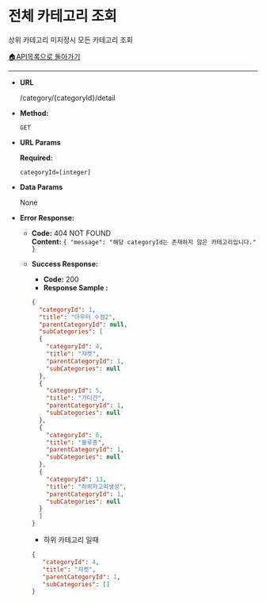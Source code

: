 # **전체 카테고리 조회**

상위 카테고리 미지정시 모든 카테고리 조회

[🏠API목록으로 돌아가기](api.md)


---

* **URL**

  /category/{categoryId}/detail

* **Method:**

  `GET`


* **URL Params** 

  **Required:**

  `categoryId=[integer]`

* **Data Params**

  None

* **Error Response:**

  * **Code:** 404 NOT FOUND <br />
    **Content:** `{ "message": "해당 categoryId는 존재하지 않은 카테고리입니다." }`

  * **Success Response:**

      * **Code:** 200 <br />
      * **Response Sample :**

    ```json
    {
      "categoryId": 1,
      "title": "아우터 수정2",
      "parentCategoryId": null,
      "subCategories": [
      {
        "categoryId": 4,
        "title": "쟈켓",
        "parentCategoryId": 1,
        "subCategories": null
      },
      {
        "categoryId": 5,
        "title": "가디건",
        "parentCategoryId": 1,
        "subCategories": null
      },
      {
        "categoryId": 6,
        "title": "블루종",
        "parentCategoryId": 1,
        "subCategories": null
      },
      {
        "categoryId": 13,
        "title": "하위카고리생성",
        "parentCategoryId": 1,
        "subCategories": null
      }
      ]
    }
    ```
    - 하위 카테고리 일때 
    ```json
    {
       "categoryId": 4,
       "title": "쟈켓",
       "parentCategoryId": 1,
       "subCategories": []
    }
    ```

